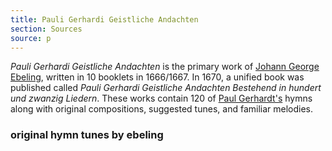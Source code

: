 ```yaml
---
title: Pauli Gerhardi Geistliche Andachten
section: Sources
source: p
---
```

_Pauli Gerhardi Geistliche Andachten_ is the primary work of [Johann George Ebeling](/authors/ebeling), written in 10 booklets in 1666/1667. In 1670, a unified book was published called _Pauli Gerhardi Geistliche Andachten Bestehend in hundert und zwanzig Liedern_. These works contain 120 of [Paul Gerhardt's](/authors/gerhardt) hymns along with original compositions, suggested tunes, and familiar melodies.

### original hymn tunes by ebeling

